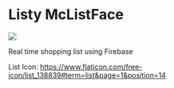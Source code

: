 # Listy McListFace
![](https://travis-ci.org/Mungrel/real-time-shopping-list-android.svg?branch=master)

Real time shopping list using Firebase

List Icon:
https://www.flaticon.com/free-icon/list_138839#term=list&page=1&position=14
